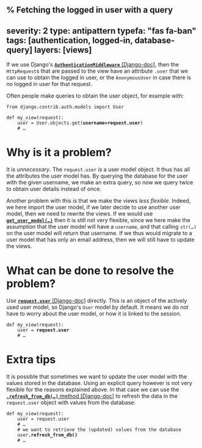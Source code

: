 % Fetching the logged in user with a query
---
severity: 2
type: antipattern
typefa: "fas fa-ban"
tags: [authentication, logged-in, database-query]
layers: [views]
---

If we use Django's [**`AuthenticationMiddleware`** [Django-doc]](https://docs.djangoproject.com/en/dev/ref/middleware/#module-django.contrib.auth.middleware),
then the `HttpRequest`s that are passed to the view have an attribute `.user`
that we can use to obtain the logged in user, or the `AnonymousUser` in case
there is no logged in user for that request.

Often people make queries to obtain the user object, for example with:

<pre class="python"><code>from django.contrib.auth.models import User

def my_view(request):
    user = User.objects.get(<b>username=request.user</b>)
    # &hellip;</code></pre>

# Why is it a problem?

It is *unnecessary*. The `request.user` *is* a user model object. It thus has
all the attributes the user model has. By querying the database for the user
with the given username, we make an extra query, so now we query twice to obtain
user details instead of once.

Another problem with this is that we make the views *less flexible*. Indeed, we
here import the user model, if we later decide to use another user model, then
we need to rewrite the views. If we would use
[**<code>get_user_model(&hellip;)</code>**](https://docs.djangoproject.com/en/dev/topics/auth/customizing/#django.contrib.auth.get_user_model)
then it is still not very flexible, since we here make the assumption that the
user model will have a `username`, and that calling <code>str(&hellip;)</code>
on the user model will return that username. If we thus would migrate to a user
model that has only an email address, then we will still have to update the views.

# What can be done to resolve the problem?

Use [**`request.user`** [Django-doc]](https://docs.djangoproject.com/en/dev/ref/request-response/#django.http.HttpRequest.user) directly.
This is an object of the actively used user model, so Django's `User` model by
default. It means we do not have to worry about the user model, or how it is
linked to the session.

<pre class="python"><code>def my_view(request):
    user = <b>request.user</b>
    # &hellip;</code></pre>

# Extra tips

It is possible that sometimes we want to update the user model with the values
stored in the database. Using an explicit query however is not very flexible for
the reasons explained above. In that case we can use the
[**<code>.refresh_from_db(&hellip;)</code>** method [Django-doc]](https://docs.djangoproject.com/en/dev/ref/models/instances/#django.db.models.Model.refresh_from_db)
to refresh the data in the `request.user` object with values from the database:

<pre class="python"><code>def my_view(request):
    user = request.user
    # &hellip;
    # we want to retrieve the (updated) values from the database
    user<b>.refresh_from_db()</b>
    # &hellip;</code></pre>
